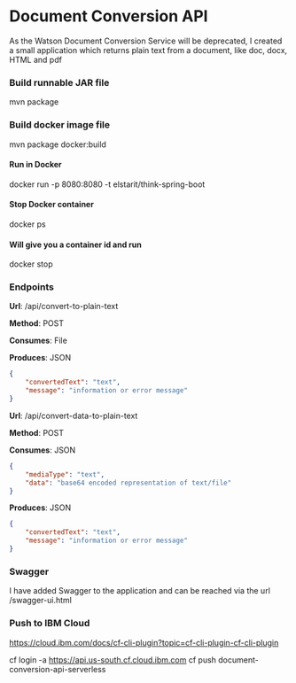 # Document Conversion API

As the Watson Document Conversion Service will be deprecated, I created a small application which returns plain text from a document, like doc, docx, HTML and pdf

### Build runnable JAR file
mvn package

### Build docker image file
mvn package docker:build

#### Run in Docker
docker run -p 8080:8080 -t elstarit/think-spring-boot

#### Stop Docker container
docker ps

#### Will give you a container id and run

docker stop <containerid>

### Endpoints
**Url**: /api/convert-to-plain-text

**Method**: POST

**Consumes**: File

**Produces**: JSON

```json 
{
    "convertedText": "text",
    "message": "information or error message"
}
```

**Url**: /api/convert-data-to-plain-text

**Method**: POST

**Consumes**: JSON

```json 
{
    "mediaType": "text",
    "data": "base64 encoded representation of text/file"
}
```
**Produces**: JSON

```json 
{
    "convertedText": "text",
    "message": "information or error message"
}
```

### Swagger
I have added Swagger to the application and can be reached via the url /swagger-ui.html

### Push to IBM Cloud
https://cloud.ibm.com/docs/cf-cli-plugin?topic=cf-cli-plugin-cf-cli-plugin

cf login -a https://api.us-south.cf.cloud.ibm.com
cf push document-conversion-api-serverless

